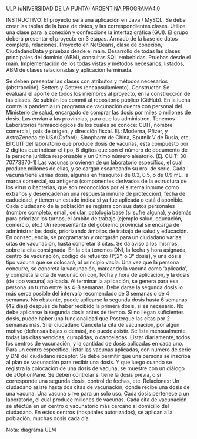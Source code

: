 ULP  (uNIVERSIDAD DE LA PUNTA)                                                               ARGENTINA PROGRAMA4.0

INSTRUCTIVO: El proyecto será una aplicación en Java / MySQL. Se debe crear las tablas de la base de datos, y las correspondientes clases. Utilice una clase para la conexión y confeccione la interfaz gráfica (GUI). El grupo deberá presentar el proyecto en 3 etapas.
Armado de la base de datos completa, relaciones. Proyecto en NetBeans, clase de conexión, CiudadanoData y pruebas desde el main. 
Desarrollo de todas las clases principales del dominio (ABM), consultas SQL embebidas. Pruebas desde el main. 
Implementación de los todas vistas y métodos necesarios, listados, ABM de clases relacionadas y aplicación terminada. 
 
Se deben presentar las clases con atributos y métodos necesarios (abstracción). Setters y Getters (encapsulamiento). Constructor.
Se evaluará el aporte de todos los miembros al proyecto, en la construcción de las clases. Se subirán los commit al repositorio público (GitHub).
En la lucha contra la pandemia un programa de vacunación cuenta con personal del Ministerio de salud, encargado de comprar las dosis por miles o millones de dosis. Las envían a las provincias, para que las administren. 
Tenemos Laboratorios farmacológicos de los cuales se conoce: CUIT, nombre comercial, país de origen, y dirección fiscal. Ej.: Moderna, Pfizer, y AstraZeneca de USA(Oxford), Sinopharm de China, Sputnik V de Rusia, etc. El CUIT del laboratorio que produce dosis de vacunas, está compuesto por 2 dígitos que indican el tipo, 8 dígitos que son el número de documento de la persona jurídica responsable y un último número aleatorio. (Ej. CUIT: 30-70773370-1)
Las vacunas provienen de un laboratorio específico, el cual produce millones de ellas, y se cargan escaneando su nro. de serie.  Cada vacuna tiene varias dosis, algunas en frasquitos de 0.3, 0.5, o de 0.9 mL, la marca comercial, su antígeno (componentes derivados de la estructura de los virus o bacterias, que son reconocidos por el sistema inmune como extraños y desencadenan una respuesta inmune de protección), fecha de caducidad, y tienen un estado indica si ya fue aplicada o está disponible.
Cada ciudadano de la población se registra con sus datos personales (nombre completo, email, celular, patología base (si sufre alguna), y además para priorizar los turnos, el ámbito de trabajo (ejemplo salud, educación, comercio, etc.) 
Un representante del gobierno provincial se encarga de administrar las dosis, priorizando ámbitos de trabajo de salud y educación. En consecuencia, se programarán y otorgarán para un ciudadano varias citas de vacunación, hasta concretar 3 citas. Se da aviso a los mismos, sobre la cita consignada. En la cita tenemos DNI, la fecha y hora asignada, centro de vacunación, código de refuerzo (1°,2°, o 3° dosis), y una dosis tipo vacuna que se colocará, al principio vacía.
Una vez que la persona concurre, se concreta la vacunación, marcando la vacuna como ‘aplicada’, y completa la cita de vacunación con, fecha y hora de aplicación, y la dosis (de tipo vacuna) aplicada. 
Al terminar la aplicación, se genera para esa persona un turno entre las 4-8 semanas. Debe darse la segunda dosis lo más cerca posible del intervalo recomendado de 3 semanas o de 4 semanas. No obstante, puede aplicarse la segunda dosis hasta 6 semanas (42 días) después de haber recibido la primera dosis, si es necesario. No debe aplicarse la segunda dosis antes de tiempo. 
Si no llegan suficientes dosis, puede haber una funcionalidad que Postergue las citas por 2 semanas más.
Si el ciudadano Cancela la cita de vacunación, por algún motivo (defensas bajas o demás), no puede asistir.
Se lista mensualmente, todas las citas vencidas, cumplidas, o canceladas. 
Listar diariamente, todos los centros de vacunación, y la cantidad de dosis aplicadas en cada uno.
Para un centro específico, listar las vacunas aplicadas, con número de serie y DNI del ciudadano receptor.
Se debe permitir que una persona se inscriba al plan de vacunación para recibir una dosis. Y que luego cuando se registra la colocación de una dosis de vacuna, se muestre con un diálogo de JOptionPane. 
Se deben controlar si tiene la dosis previa, o si corresponde una segunda dosis, control de fechas, etc. 
Relaciones:
Un ciudadano asiste hasta dos citas de vacunación, donde recibe una dosis de una vacuna. Una vacuna sirve para un solo uso.
Cada dosis pertenece a un laboratorio, el cual produce millones de vacunas.
Cada cita de vacunación se efectúa en un centro o vacunatorio más cercano al domicilio del ciudadano. En estos centros (hospitales autorizados), se aplican a la población, muchas dosis cada día. 

Nota: diagrama ULM

